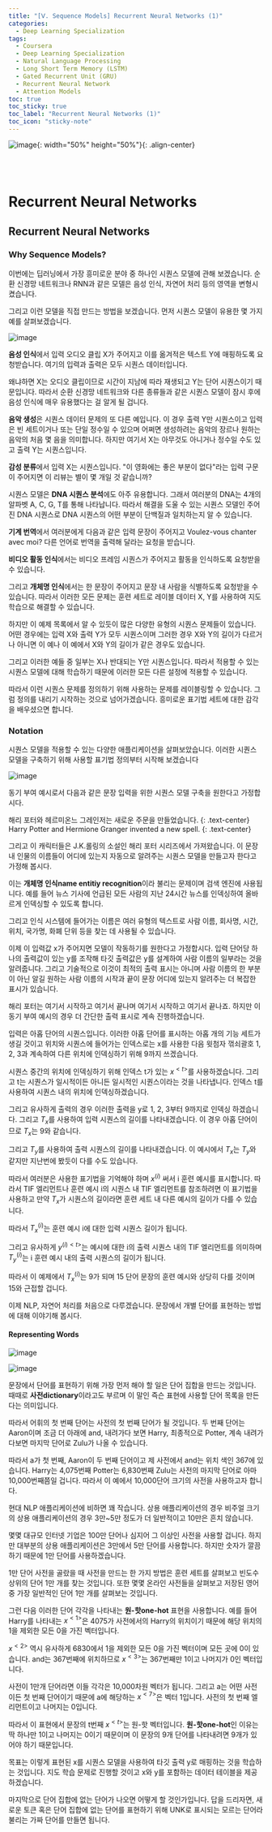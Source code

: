 ```yaml
---
title: "[Ⅴ. Sequence Models] Recurrent Neural Networks (1)"
categories:
  - Deep Learning Specialization
tags:
  - Coursera
  - Deep Learning Specialization
  - Natural Language Processing
  - Long Short Term Memory (LSTM)
  - Gated Recurrent Unit (GRU)
  - Recurrent Neural Network
  - Attention Models
toc: true
toc_sticky: true
toc_label: "Recurrent Neural Networks (1)"
toc_icon: "sticky-note"
---
```


![image](https://user-images.githubusercontent.com/55765292/187809649-f4918caf-ae96-4f46-a0cf-42ba990450d9.png){: width="50%" height="50%"}{: .align-center}

<br><br>

# Recurrent Neural Networks

## Recurrent Neural Networks

### Why Sequence Models?

이번에는 딥러닝에서 가장 흥미로운 분야 중 하나인 시퀀스 모델에 관해 보겠습니다. 순환 신경망 네트워크나 RNN과 같은 모델은 음성 인식, 자연어 처리 등의 영역을 변형시켰습니다.

그리고 이런 모델을 직접 만드는 방법을 보겠습니다. 먼저 시퀀스 모델이 유용한 몇 가지 예를 살펴보겠습니다.

![image](https://user-images.githubusercontent.com/55765292/187811228-78be8148-94c5-4e65-b4ba-d2b4483e4e4c.png)

**음성 인식**에서 입력 오디오 클립 X가 주어지고 이를 옮겨적은 텍스트 Y에 매핑하도록 요청받습니다. 여기의 입력과 출력은 모두 시퀀스 데이터입니다.

왜냐하면 X는 오디오 클립이므로 시간이 지남에 따라 재생되고 Y는 단어 시퀀스이기 때문입니다. 따라서 순환 신경망 네트워크와 다른 종류들과 같은 시퀀스 모델이 잠시 후에 음성 인식에 매우 유용했다는 걸 알게 될 겁니다.

**음악 생성**은 시퀀스 데이터 문제의 또 다른 예입니다. 이 경우 출력 Y만 시퀀스이고 입력은 빈 세트이거나 또는 단일 정수일 수 있으며 어쩌면 생성하려는 음악의 장르나 원하는 음악의 처음 몇 음을 의미합니다. 하지만 여기서 X는 아무것도 아니거나 정수일 수도 있고 출력 Y는 시퀀스입니다.

**감성 분류**에서 입력 X는 시퀀스입니다. "이 영화에는 좋은 부분이 없다"라는 입력 구문이 주어지면 이 리뷰는 별이 몇 개일 것 같습니까?

시퀀스 모델은 **DNA 시퀀스 분석**에도 아주 유용합니다. 그래서 여러분의 DNA는 4개의 알파벳 A, C, G, T를 통해 나타납니다. 따라서 해결을 도울 수 있는 시퀀스 모델인 주어진 DNA 시퀀스로 DNA 시퀀스의 어떤 부분이 단백질과 일치하는지 알 수 있습니다.

**기계 번역**에서 여러분에게 다음과 같은 입력 문장이 주어지고 Voulez-vous chanter avec moi? 다른 언어로 번역을 출력해 달라는 요청을 받습니다.

**비디오 활동 인식**에서는 비디오 프레임 시퀀스가 주어지고 활동을 인식하도록 요청받을 수 있습니다. 

그리고 **개체명 인식**에서는 한 문장이 주어지고 문장 내 사람을 식별하도록 요청받을 수 있습니다. 따라서 이러한 모든 문제는 훈련 세트로 레이블 데이터 X, Y를 사용하여 지도 학습으로 해결할 수 있습니다.

하지만 이 예제 목록에서 알 수 있듯이 많은 다양한 유형의 시퀀스 문제들이 있습니다. 어떤 경우에는 입력 X와 출력 Y가 모두 시퀀스이며 그러한 경우 X와 Y의 길이가 다르거나 아니면 이 예나 이 예에서 X와 Y의 길이가 같은 경우도 있습니다.

그리고 이러한 예들 중 일부는 X나 반대되는 Y만 시퀀스입니다. 따라서 적용할 수 있는 시퀀스 모델에 대해 학습하기 때문에 이러한 모든 다른 설정에 적용할 수 있습니다.

따라서 이런 시퀀스 문제를 정의하기 위해 사용하는 문제를 레이블링할 수 있습니다. 그럼 정의를 내리기 시작하는 것으로 넘어가겠습니다. 흥미로운 표기법 세트에 대한 감각을 배우셨으면 합니다.


### Notation

시퀀스 모델을 적용할 수 있는 다양한 애플리케이션을 살펴보았습니다. 이러한 시퀀스 모델을 구축하기 위해 사용할 표기법 정의부터 시작해 보겠습니다

![image](https://user-images.githubusercontent.com/55765292/187812055-b3707989-477e-46f6-967b-64521695cdb7.png)

동기 부여 예시로서 다음과 같은 문장 입력을 위한 시퀀스 모델 구축을 원한다고 가정합시다.

해리 포터와 헤르미온느 그레인저는 새로운 주문을 만들었습니다.
{: .text-center}
Harry Potter and Hermione Granger invented a new spell.
{: .text-center}

그리고 이 캐릭터들은 J.K.롤링의 소설인 해리 포터 시리즈에서 가져왔습니다. 이 문장 내 인물의 이름들이 어디에 있는지 자동으로 알려주는 시퀀스 모델을 만들고자 한다고 가정해 봅시다.

이는 **개체명 인식name entitiy recognition**이라 불리는 문제이며 검색 엔진에 사용됩니다. 예를 들어 뉴스 기사에 언급된 모든 사람의 지난 24시간 뉴스를 인덱싱하여 올바르게 인덱싱할 수 있도록 합니다.

그리고 인식 시스템에 들어가는 이름은 여러 유형의 텍스트로 사람 이름, 회사명, 시간, 위치, 국가명, 화폐 단위 등을 찾는 데 사용될 수 있습니다.

이제 이 입력값 x가 주어지면 모델이 작동하기를 원한다고 가정합시다. 입력 단어당 하나의 출력값이 있는 y를 조작해 타깃 출력값은 y를 설계하여 사람 이름의 일부라는 것을 알려줍니다. 그리고 기술적으로 이것이 최적의 출력 표시는 아니며 사람 이름의 한 부분이 아닌 알길 원하는 사람 이름의 시작과 끝이 문장 어디에 있는지 알려주는 더 복잡한 표시가 있습니다.

해리 포터는 여기서 시작하고 여기서 끝나며 여기서 시작하고 여기서 끝나죠. 하지만 이 동기 부여 예시의 경우 더 간단한 출력 표시로 계속 진행하겠습니다.

입력은 아홉 단어의 시퀀스입니다. 이러한 아홉 단어를 표시하는 아홉 개의 기능 세트가 생길 것이고 위치와 시퀀스에 들어가는 인덱스로는 x를 사용한 다음 윗첨자 꺾쇠괄호 1, 2, 3과 계속하여 다른 위치에 인덱싱하기 위해 9까지 쓰겠습니다.

시퀀스 중간의 위치에 인덱싱하기 위해 인덱스 t가 있는 $x^{< t >}$를 사용하겠습니다. 그리고 t는 시퀀스가 일시적이든 아니든 일시적인 시퀀스이라는 것을 나타냅니다. 인덱스 t를 사용하여 시퀀스 내의 위치에 인덱싱하겠습니다.

그리고 유사하게 출력의 경우 이러한 출력을 y로 1, 2, 3부터 9까지로 인덱싱 하겠습니다. 그리고 $T_x$를 사용하여 입력 시퀀스의 길이를 나타내겠습니다. 이 경우 아홉 단어이므로 $T_x$는 9와 같습니다.

그리고 $T_y$를 사용하여 출력 시퀀스의 길이를 나타내겠습니다. 이 예시에서 $T_x$는 $T_y$와 같지만 지난번에 봤듯이 다를 수도 있습니다.

따라서 여러분은 사용한 표기법을 기억해야 하며 $x^{(i)}$ 써서 i 훈련 예시를 표시합니다. 따라서 TIF 엘리먼트나 훈련 예시 i의 시퀀스 내 TIF 엘리먼트를 참조하려면 이 표기법을 사용하고 만약 $T_x$가 시퀀스의 길이라면 훈련 세트 내 다른 예시의 길이가 다를 수 있습니다.

따라서 $T_x^{(i)}$는 훈련 예시 i에 대한 입력 시퀀스 길이가 됩니다.

그리고 유사하게 $y^{(i)< t > }$는 예시에 대한 i의 출력 시퀀스 내의 TIF 엘리먼트를 의미하며 $T_y^{(i)}$는 i 훈련 예시 내의 출력 시퀀스의 길이가 됩니다.

따라서 이 예제에서 $T_x^{(i)}$는 9가 되며 15 단어 문장의 훈련 예시와 상당히 다를 것이며 15와 근접할 겁니다.

이제 NLP, 자연어 처리를 처음으로 다루겠습니다. 문장에서 개별 단어를 표현하는 방법에 대해 이야기해 봅시다.

#### Representing Words

![image](https://user-images.githubusercontent.com/55765292/187812103-57397301-6fbe-4051-92cc-7eafd5b18214.png)

![image](https://user-images.githubusercontent.com/55765292/187812125-7c3cca1e-38dd-49ca-9471-08fd171172df.png)

문장에서 단어를 표현하기 위해 가장 먼저 해야 할 일은 단어 집합을 만드는 것입니다. 때때로 **사전dictionary**이라고도 부르며 이 말인 즉슨 표현에 사용할 단어 목록을 만든다는 의미입니다.

따라서 어휘의 첫 번째 단어는 사전의 첫 번째 단어가 될 것입니다. 두 번째 단어는 Aaron이며 조금 더 아래에 and, 내려가다 보면 Harry, 최종적으로 Potter, 계속 내려가다보면 마지막 단어로 Zulu가 나올 수 있습니다.

따라서 a가 첫 번째, Aaron이 두 번째 단어이고 제 사전에서 and는 위치 색인 367에 있습니다. Harry는 4,075번째 Potter는 6,830번째 Zulu는 사전의 마지막 단어로 아마 10,000번째쯤일 겁니다. 따라서 이 예에서 10,000단어 크기의 사전을 사용하고자 합니다.

현대 NLP 애플리케이션에 비하면 꽤 작습니다. 상용 애플리케이션의 경우 비주얼 크기의 상용 애플리케이션의 경우 3만~5만 정도가 더 일반적이고 10만은 흔치 않습니다.

몇몇 대규모 인터넷 기업은 100만 단어나 심지어 그 이상인 사전을 사용할 겁니다. 하지만 대부분의 상용 애플리케이션은 3만에서 5만 단어를 사용합니다. 하지만 숫자가 깔끔하기 때문에 1만 단어를 사용하겠습니다.

1만 단어 사전을 골랐을 때 사전을 만드는 한 가지 방법은 훈련 세트를 살펴보고 빈도수 상위의 단어 1만 개를 찾는 것입니다. 또한 몇몇 온라인 사전들을 살펴보고 저장된 영어 중 가장 일반적인 단어 1만 개를 살펴보는 것입니다.

그런 다음 이러한 단어 각각을 나타내는 **원-핫one-hot** 표현을 사용합니다. 예를 들어 Harry를 나타내는 $x^{<1>}$은 4075가 사전에서의 Harry의 위치이기 때문에 해당 위치의 1을 제외한 모든 0을 가진 벡터입니다.

$x^{<2>}$ 역시 유사하게 6830에서 1을 제외한 모든 0을 가진 벡터이며 모든 곳에 0이 있습니다. and는 367번째에 위치하므로 $x^{<3>}$는 367번째만 1이고 나머지가 0인 벡터입니다.

사전이 1만개 단어라면 이들 각각은 10,000차원 벡터가 됩니다. 그리고 a는 어떤 사전이든 첫 번째 단어이기 때문에 a에 해당하는 $x^{<7>}$은 벡터 1입니다. 사전의 첫 번째 엘리먼트이고 나머지는 0입니다.

따라서 이 표현에서 문장의 t번째 $x^{< t >}$는 원-핫 벡터입니다. **원-핫one-hot**인 이유는 딱 하나만 1이고 나머지는 0이기 때문이며 이 문장의 9개 단어를 나타내려면 9개가 있어야 하기 때문입니다.

목표는 이렇게 표현된 x를 시퀀스 모델을 사용하여 타깃 출력 y로 매핑하는 것을 학습하는 것입니다. 지도 학습 문제로 진행할 것이고 x와 y를 포함하는 데이터 테이블을 제공하겠습니다.

마지막으로  단어 집합에 없는 단어가 나오면 어떻게 할 것인가입니다. 답을 드리자면, 새로운 토큰 혹은 단어 집합에 없는 단어를 표현하기 위해 UNK로 표시되는 모르는 단어라 불리는 가짜 단어를 만들면 됩니다.
